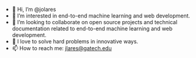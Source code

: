 - 👋 Hi, I’m @jolares
- 👀 I’m interested in end-to-end machine learning and web development.
- 💞️ I’m looking to collaborate on open source projects and technical documentation related to end-to-end machine learning and web development.
- 💞️ I love to solve hard problems in innovative ways.
- 📫 How to reach me: jlares@gatech.edu

<!---
jolares/jolares is a ✨ special ✨ repository because its `README.md` (this file) appears on your GitHub profile.
You can click the Preview link to take a look at your changes.
--->

